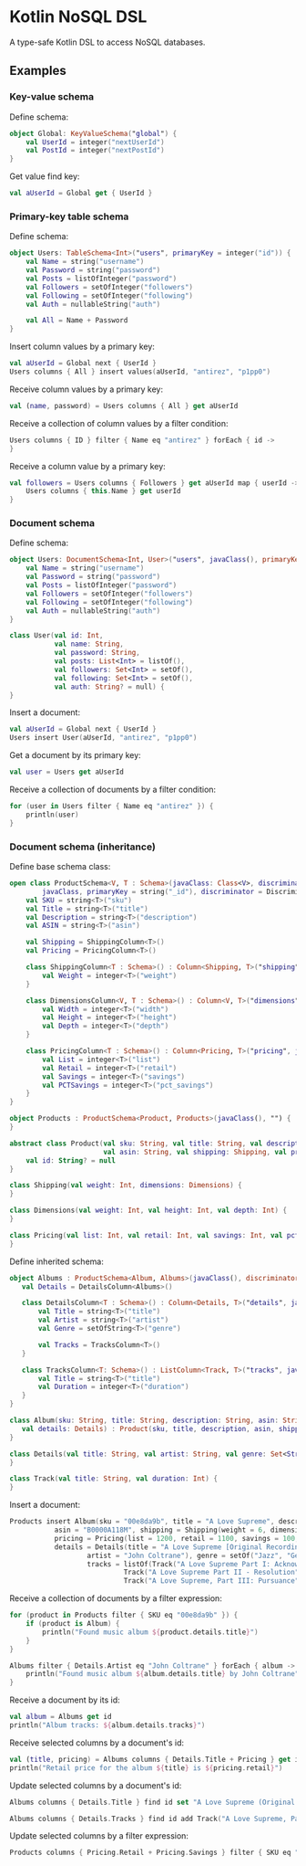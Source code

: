 # Kotlin NoSQL DSL

A type-safe Kotlin DSL to access NoSQL databases.

## Examples

### Key-value schema

Define schema:

```kotlin
object Global: KeyValueSchema("global") {
    val UserId = integer("nextUserId")
    val PostId = integer("nextPostId")
}
```

Get value find key:

```kotlin
val aUserId = Global get { UserId }
```

### Primary-key table schema

Define schema:

```kotlin
object Users: TableSchema<Int>("users", primaryKey = integer("id")) {
    val Name = string("username")
    val Password = string("password")
    val Posts = listOfInteger("password")
    val Followers = setOfInteger("followers")
    val Following = setOfInteger("following")
    val Auth = nullableString("auth")

    val All = Name + Password
}
```

Insert column values by a primary key:

```kotlin
val aUserId = Global next { UserId }
Users columns { All } insert values(aUserId, "antirez", "p1pp0")
```

Receive column values by a primary key:

```kotlin
val (name, password) = Users columns { All } get aUserId
```

Receive a collection of column values by a filter condition:

```kotlin
Users columns { ID } filter { Name eq "antirez" } forEach { id ->
}
```

Receive a column value by a primary key:

```kotlin
val followers = Users columns { Followers } get aUserId map { userId ->
    Users columns { this.Name } get userId
}
```

### Document schema

Define schema:

```kotlin
object Users: DocumentSchema<Int, User>("users", javaClass(), primaryKey = integer("id")) {
    val Name = string("username")
    val Password = string("password")
    val Posts = listOfInteger("password")
    val Followers = setOfInteger("followers")
    val Following = setOfInteger("following")
    val Auth = nullableString("auth")
}

class User(val id: Int,
           val name: String,
           val password: String,
           val posts: List<Int> = listOf(),
           val followers: Set<Int> = setOf(),
           val following: Set<Int> = setOf(),
           val auth: String? = null) {
}
```

Insert a document:

```kotlin
val aUserId = Global next { UserId }
Users insert User(aUserId, "antirez", "p1pp0")
```

Get a document by its primary key:

```kotlin
val user = Users get aUserId
```

Receive a collection of documents by a filter condition:

```kotlin
for (user in Users filter { Name eq "antirez" }) {
    println(user)
}
```

### Document schema (inheritance)

Define base schema class:

```kotlin
open class ProductSchema<V, T : Schema>(javaClass: Class<V>, discriminator: String) : DocumentSchema<String, V>("products",
        javaClass, primaryKey = string("_id"), discriminator = Discriminator(string("type"), discriminator) ) {
    val SKU = string<T>("sku")
    val Title = string<T>("title")
    val Description = string<T>("description")
    val ASIN = string<T>("asin")

    val Shipping = ShippingColumn<T>()
    val Pricing = PricingColumn<T>()

    class ShippingColumn<T : Schema>() : Column<Shipping, T>("shipping", javaClass()) {
        val Weight = integer<T>("weight")
    }

    class DimensionsColumn<V, T : Schema>() : Column<V, T>("dimensions", javaClass()) {
        val Width = integer<T>("width")
        val Height = integer<T>("height")
        val Depth = integer<T>("depth")
    }

    class PricingColumn<T : Schema>() : Column<Pricing, T>("pricing", javaClass()) {
        val List = integer<T>("list")
        val Retail = integer<T>("retail")
        val Savings = integer<T>("savings")
        val PCTSavings = integer<T>("pct_savings")
    }
}

object Products : ProductSchema<Product, Products>(javaClass(), "") {
}

abstract class Product(val sku: String, val title: String, val description: String,
                       val asin: String, val shipping: Shipping, val pricing: Pricing) {
    val id: String? = null
}

class Shipping(val weight: Int, dimensions: Dimensions) {
}

class Dimensions(val weight: Int, val height: Int, val depth: Int) {
}

class Pricing(val list: Int, val retail: Int, val savings: Int, val pctSavings: Int) {
}
```

Define inherited schema:

 ```kotlin
object Albums : ProductSchema<Album, Albums>(javaClass(), discriminator = "Audio Album") {
    val Details = DetailsColumn<Albums>()

    class DetailsColumn<T : Schema>() : Column<Details, T>("details", javaClass()) {
        val Title = string<T>("title")
        val Artist = string<T>("artist")
        val Genre = setOfString<T>("genre")

        val Tracks = TracksColumn<T>()
    }

    class TracksColumn<T: Schema>() : ListColumn<Track, T>("tracks", javaClass()) {
        val Title = string<T>("title")
        val Duration = integer<T>("duration")
    }
}

class Album(sku: String, title: String, description: String, asin: String, shipping: Shipping, pricing: Pricing,
    val details: Details) : Product(sku, title, description, asin, shipping, pricing) {
}

class Details(val title: String, val artist: String, val genre: Set<String>, val tracks: List<Track>) {
}

class Track(val title: String, val duration: Int) {
}
```

Insert a document:

 ```kotlin
Products insert Album(sku = "00e8da9b", title = "A Love Supreme", description = "by John Coltrane",
            asin = "B0000A118M", shipping = Shipping(weight = 6, dimensions = Dimensions(10, 10, 1)),
            pricing = Pricing(list = 1200, retail = 1100, savings = 100, pctSavings = 8),
            details = Details(title = "A Love Supreme [Original Recording Reissued]",
                    artist = "John Coltrane"), genre = setOf("Jazz", "General")
                    tracks = listOf(Track("A Love Supreme Part I: Acknowledgement", 100),
                             Track("A Love Supreme Part II - Resolution", 200),
                             Track("A Love Supreme, Part III: Pursuance", 300))))
```

Receive a collection of documents by a filter expression:

```kotlin
for (product in Products filter { SKU eq "00e8da9b" }) {
    if (product is Album) {
        println("Found music album ${product.details.title}")
    }
}
```

```kotlin
Albums filter { Details.Artist eq "John Coltrane" } forEach { album ->
    println("Found music album ${album.details.title} by John Coltrane")
}
```

Receive a document by its id:

```kotlin
val album = Albums get id
println("Album tracks: ${album.details.tracks}")
```

Receive selected columns by a document's id:

```kotlin
val (title, pricing) = Albums columns { Details.Title + Pricing } get id
println("Retail price for the album ${title} is ${pricing.retail}")
```

Update selected columns by a document's id:

```kotlin
Albums columns { Details.Title } find id set "A Love Supreme (Original Recording Reissued)"
```

```kotlin
Albums columns { Details.Tracks } find id add Track("A Love Supreme, Part IV-Psalm", 400)
```
Update selected columns by a filter expression:

```kotlin
Products columns { Pricing.Retail + Pricing.Savings } filter { SKU eq "00e8da9b" } set values(1150, 50)
```